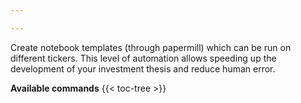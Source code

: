 ```yaml
---

---
```


Create notebook templates (through papermill) which can be run on different
tickers. This level of automation allows speeding up the development of your
investment thesis and reduce human error.

**Available commands** {{< toc-tree >}}
